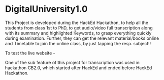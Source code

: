 # DigitalUniversity1.0

This Project is developed during the HackEd Hackathon,
to help all the students from class 1st to PhD, 
to get audio/video full transcription along with its summary and highlighted Keywords, 
to grasp everything quickly during examination.
Further, they can get the relevant material/books online and 
Timetable to join the online class, by just tapping the resp. subject!!

To test the live website - 

One of the sub feature of this project for transcription was used in hackathon CB2.0, which started after HackEd and ended before HackEd Hackathon.
